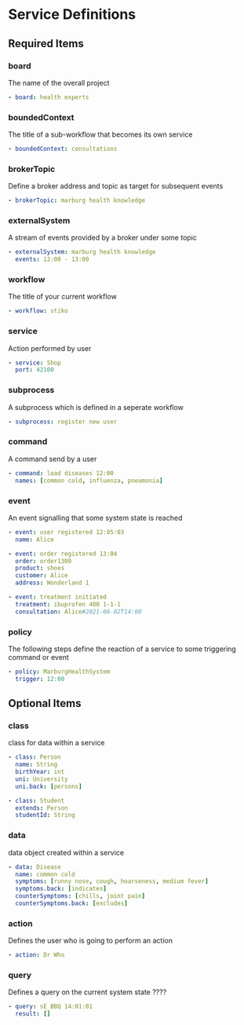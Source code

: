 # Service Definitions

## Required Items
### board
The name of the overall project
```yaml
- board: health experts
```

### boundedContext
The title of a sub-workflow that becomes its own service
```yaml
- boundedContext: consultations
```

### brokerTopic
Define a broker address and topic as target for subsequent events
```yaml
- brokerTopic: marburg health knowledge
```

### externalSystem
A stream of events provided by a broker under some topic
```yaml
- externalSystem: marburg health knowledge
  events: 12:00 - 13:00
```

### workflow
The title of your current workflow
```yaml
- workflow: stiko
```

### service
Action performed by user
```yaml
- service: Shop
  port: 42100
```

### subprocess
A subprocess which is defined in a seperate workflow
```yaml
- subprocess: register new user
```

### command
A command send by a user
```yaml
- command: load diseases 12:00
  names: [common cold, influenza, pneumonia]
```

### event
An event signalling that some system state is reached
```yaml
- event: user registered 12:05:03
  name: Alice
```

```yaml
- event: order registered 13:04
  order: order1300
  product: shoes
  customer: Alice
  address: Wonderland 1
```

```yaml
- event: treatment initiated
  treatment: ibuprofen 400 1-1-1
  consultation: Alice#2021-06-02T14:00
```

### policy
The following steps define the reaction of a service to some triggering command or event
```yaml
- policy: MarburgHealthSystem
  trigger: 12:00
```

## Optional Items
### class
class for data within a service
```yaml
- class: Person
  name: String
  birthYear: int
  uni: University
  uni.back: [persons]

- class: Student
  extends: Person
  studentId: String
```

### data
data object created within a service
```yaml
- data: Disease
  name: common cold
  symptoms: [runny nose, cough, hoarseness, medium fever]
  symptoms.back: [indicates]
  counterSymptoms: [chills, joint pain]
  counterSymptoms.back: [excludes]
```

### action
Defines the user who is going to perform an action
```yaml
- action: Dr Who
```

### query
Defines a query on the current system state ????
```yaml
- query: sE_BBQ 14:01:01
  result: []
```
